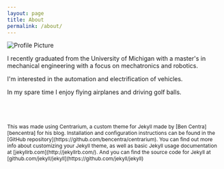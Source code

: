 ```yaml
---
layout: page
title: About
permalink: /about/
---
```


<img src="{{ site.baseurl }}assets/profile-placeholder.gif" title="Profile Picture" class="profile">

I recently graduated from the University of Michigan with a master's in mechanical engineering with a focus on mechatronics and robotics. 

I'm interested in the automation and electrification of vehicles.

In my spare time I enjoy flying airplanes and driving golf balls.


<br>
<br>
<br>

<span style="font-size:12px;">
This was made using Centrarium, a custom theme for Jekyll made by [Ben Centra][bencentra] for his blog. Installation and configuration instructions can be found in the [GitHub repository](https://github.com/bencentra/centrarium).
</span>

<span style="font-size:12px;">
You can find out more info about customizing your Jekyll theme, as well as basic Jekyll usage documentation at [jekyllrb.com](http://jekyllrb.com/). And you can find the source code for Jekyll at [github.com/jekyll/jekyll](https://github.com/jekyll/jekyll)
</span>

[centrarium]: https://github.com/bencentra/centrarium
[bencentra]: http://bencentra.com
[jekyll]: https://github.com/jekyll/jekyll
